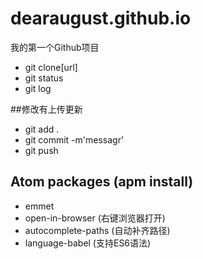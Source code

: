 # dearaugust.github.io
我的第一个Github项目


- git clone[url]
- git status
- git log

##修改有上传更新
- git add .
- git commit -m'messagr'
- git push

## Atom packages (apm install)
- emmet
- open-in-browser  (右键浏览器打开)
- autocomplete-paths  (自动补齐路径)
- language-babel   (支持ES6语法)
